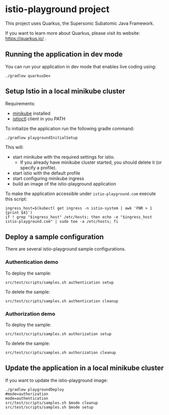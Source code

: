

# istio-playground project

This project uses Quarkus, the Supersonic Subatomic Java Framework.

If you want to learn more about Quarkus, please visit its website: https://quarkus.io/ .

## Running the application in dev mode

You can run your application in dev mode that enables live coding using:
```
./gradlew quarkusDev
```

## Setup Istio in a local minikube cluster

Requirements:
* [minikube](https://kubernetes.io/docs/setup/learning-environment/minikube/) installed
* [istioctl](https://istio.io/docs/setup/getting-started/#download) client in you PATH

To initialize the application run the following gradle command:
```
./gradlew playgroundInitialSetup
```

This will:
* start minikube with the required settings for istio.
  * If you already have minikube cluster started, you should delete it (or specify a profile).
* start istio with the default profile
* start configuring minikube ingress
* build an image of the istio-playground application

To make the application accessible under `istio-playground.com` execute this script:
```
ingress_host=$(kubectl get ingress -n istio-system | awk 'FNR > 1 {print $4}')
if ! grep "$ingress_host" /etc/hosts; then echo -e "$ingress_host  istio-playground.com" | sudo tee -a /etc/hosts; fi
```

## Deploy a sample configuration
There are several istio-playground sample configurations.

### Authentication demo
To deploy the sample:
```
src/test/scripts/samples.sh authentication setup
```

To delete the sample:
```
src/test/scripts/samples.sh authentication cleanup
```

### Authorization demo
To deploy the sample:
```
src/test/scripts/samples.sh authorization setup
```

To delete the sample:
```
src/test/scripts/samples.sh authorization cleanup
```

## Update the application in a local minikube cluster
If you want to update the istio-playground image:
```
./gradlew playgroundDeploy
#mode=authorization
mode=authentication
src/test/scripts/samples.sh $mode cleanup
src/test/scripts/samples.sh $mode setup
```
